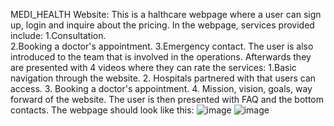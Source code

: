 MEDI_HEALTH Website: 
This is a halthcare webpage where a user can sign up, login and inquire about the pricing.
In the webpage, services provided include:
    1.Consultation.     
    2.Booking a doctor's appointment.
    3.Emergency contact.
The user is also introduced to the team that is involved in the operations.
Afterwards they are presented with 4 videos where they can rate the services:
    1.Basic navigation through the website.
    2. Hospitals partnered with that users can access.
    3. Booking a doctor's appointment.
    4. Mission, vision, goals, way forward of the website.
The user is then presented with FAQ and the bottom contacts.
The webpage should look like this:
    ![image](https://github.com/k-ganda/alu-web-development/assets/116561806/0d35692d-8b3e-4260-b376-76d27da4f739)
    ![image](https://github.com/k-ganda/alu-web-development/assets/116561806/aa311386-c048-47dd-aa9b-eca3e128e910)
